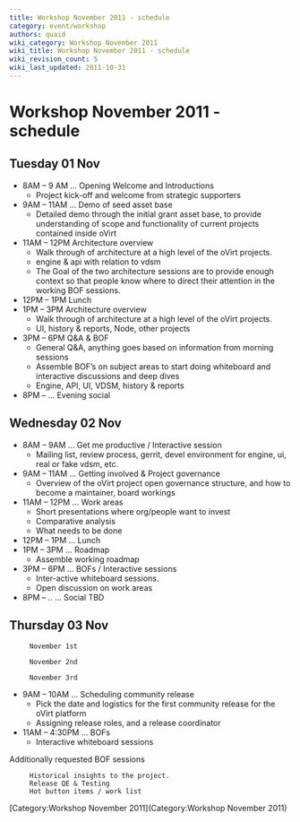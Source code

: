 ```yaml
---
title: Workshop November 2011 - schedule
category: event/workshop
authors: quaid
wiki_category: Workshop November 2011
wiki_title: Workshop November 2011 - schedule
wiki_revision_count: 5
wiki_last_updated: 2011-10-31
---
```


# Workshop November 2011 - schedule

## Tuesday 01 Nov

*   8AM – 9 AM ... Opening Welcome and Introductions
    -   Project kick-off and welcome from strategic supporters
*   9AM – 11AM ... Demo of seed asset base
    -   Detailed demo through the initial grant asset base, to provide understanding of scope and functionality of current projects contained inside oVirt
*   11AM – 12PM Architecture overview
    -   Walk through of architecture at a high level of the oVirt projects.
    -   engine & api with relation to vdsm
    -   The Goal of the two architecture sessions are to provide enough context so that people know where to direct their attention in the working BOF sessions.
*   12PM – 1PM Lunch
*   1PM – 3PM Architecture overview
    -   Walk through of architecture at a high level of the oVirt projects.
    -   UI, history & reports, Node, other projects
*   3PM – 6PM Q&A & BOF
    -   General Q&A, anything goes based on information from morning sessions
    -   Assemble BOF’s on subject areas to start doing whiteboard and interactive discussions and deep dives
    -   Engine, API, UI, VDSM, history & reports
*   8PM – ... Evening social

## Wednesday 02 Nov

*   8AM – 9AM ... Get me productive / Interactive session
    -   Mailing list, review process, gerrit, devel environment for engine, ui, real or fake vdsm, etc.
*   9AM – 11AM ... Getting involved & Project governance
    -   Overview of the oVirt project open governance structure, and how to become a maintainer, board workings
*   11AM – 12PM ... Work areas
    -   Short presentations where org/people want to invest
    -   Comparative analysis
    -   What needs to be done
*   12PM – 1PM ... Lunch
*   1PM – 3PM ... Roadmap
    -   Assemble working roadmap
*   3PM – 6PM ... BOFs / Interactive sessions
    -   Inter-active whiteboard sessions.
    -   Open discussion on work areas
*   8PM – .. ... Social TBD

## Thursday 03 Nov

         November 1st

         November 2nd

         November 3rd

*   9AM – 10AM ... Scheduling community release
    -   Pick the date and logistics for the first community release for the oVirt platform
    -   Assigning release roles, and a release coordinator
*   11AM – 4:30PM ... BOFs
    -   Interactive whiteboard sessions

Additionally requested BOF sessions

         Historical insights to the project.
         Release QE & Testing
         Hot button items / work list

[Category:Workshop November 2011](Category:Workshop November 2011)
